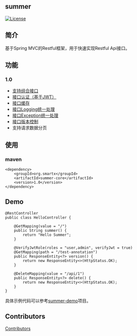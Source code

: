 ## summer
[![License](https://img.shields.io/badge/license-Apache%202-4EB1BA.svg)](https://www.apache.org/licenses/LICENSE-2.0.html)

## 简介
基于Spring MVC的Restful框架，用于快速实现Restful Api接口。

## 功能
### 1.0
* [支持组合接口](https://github.com/ismartx/summer/wiki/%E7%BB%84%E5%90%88%E6%8E%A5%E5%8F%A3)
* [接口认证（基于JWT）](https://github.com/ismartx/summer/wiki/%E6%8E%A5%E5%8F%A3%E8%AE%A4%E8%AF%81)
* [接口缓存](https://github.com/ismartx/summer/wiki/%E6%8E%A5%E5%8F%A3%E7%BC%93%E5%AD%98)
* [接口Logging统一处理](https://github.com/ismartx/summer/wiki/Logging)
* [接口Exception统一处理](https://github.com/ismartx/summer/wiki/API-Exception)
* [接口版本控制](https://github.com/ismartx/summer/wiki/API%E7%89%88%E6%9C%AC%E6%8E%A7%E5%88%B6)
* 支持请求数据分页

## 使用
### maven
```
<dependency>
    <groupId>org.smartx</groupId>
    <artifactId>summer-core</artifactId>
    <version>1.0</version>
</dependency>
```

## Demo
```
@RestController
public class HelloController {

    @GetMapping(value = "/")
    public String summer() {
        return "Hello Summer";
    }

    @VerifyJwtRole(roles = "user,admin", verifyJwt = true)
    @GetMapping(path = "/test-annotation")
    public ResponseEntity<?> version() {
        return new ResponseEntity<>(HttpStatus.OK);
    }

    @DeleteMapping(value = "/api/1")
    public ResponseEntity<?> delete() {
        return new ResponseEntity<>(HttpStatus.OK);
    }
}
```
具体示例代码可以参考[summer-demo](./summer-demo)项目。

## Contributors
[Contributors](./CONTRIBUTORS.md)
